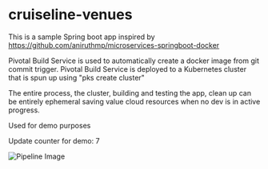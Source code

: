 # cruiseline-venues

This is a sample Spring boot app inspired by https://github.com/aniruthmp/microservices-springboot-docker

Pivotal Build Service is used to automatically create a docker image from git commit trigger.   Pivotal Build Service is deployed to a Kubernetes cluster that is spun up using "pks create cluster"

The entire process, the cluster, building and testing the app, clean up can be entirely ephemeral saving value cloud resources when no dev is in active progress.

Used for demo purposes

Update counter for demo: 7

![Pipeline Image](https://github.com/mwright-pivotal/cruiseline-venues/raw/master/ci/pipeline-image.png)
